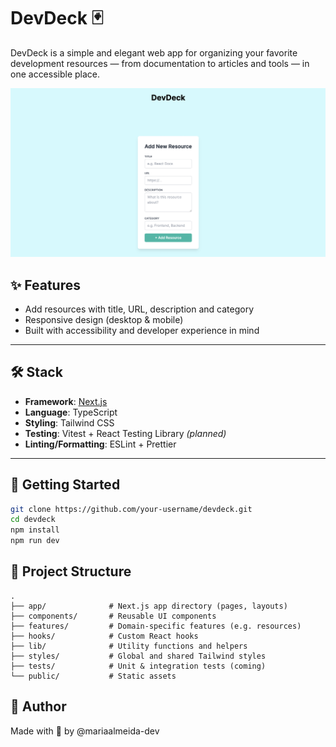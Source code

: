# DevDeck 🃏

DevDeck is a simple and elegant web app for organizing your favorite development resources — from documentation to articles and tools — in one accessible place.

<p align="center">
  <img src="public/devdeck-preview.png" alt="DevDeck Screenshot" width="700" />
</p>

## ✨ Features

- Add resources with title, URL, description and category
- Responsive design (desktop & mobile)
- Built with accessibility and developer experience in mind

---

## 🛠️ Stack

- **Framework**: [Next.js](https://nextjs.org/)
- **Language**: TypeScript
- **Styling**: Tailwind CSS
- **Testing**: Vitest + React Testing Library *(planned)*
- **Linting/Formatting**: ESLint + Prettier

---

## 🚀 Getting Started

```bash
git clone https://github.com/your-username/devdeck.git
cd devdeck
npm install
npm run dev
```
## 📁 Project Structure
``` tree
.
├── app/              # Next.js app directory (pages, layouts)
├── components/       # Reusable UI components
├── features/         # Domain-specific features (e.g. resources)
├── hooks/            # Custom React hooks
├── lib/              # Utility functions and helpers
├── styles/           # Global and shared Tailwind styles
├── tests/            # Unit & integration tests (coming)
└── public/           # Static assets
```
## 🧠 Author
Made with 💙 by @mariaalmeida-dev
